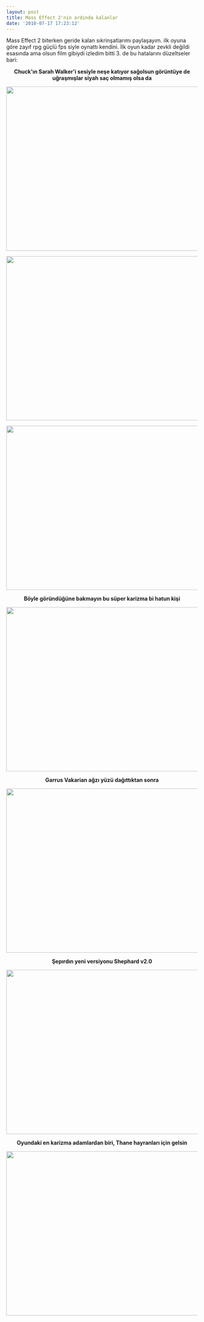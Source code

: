 ```yaml
---
layout: post
title: Mass Effect 2'nin ardında kalanlar
date: '2010-07-17 17:23:12'
---
```


Mass Effect 2 biterken geride kalan sıkrinşatlarımı paylaşayım. ilk oyuna göre zayıf rpg güçlü fps siyle oynattı kendini. İlk oyun kadar zevkli değildi esasında ama olsun film gibiydi izledim bitti 3. de bu hatalarını düzeltseler bari:
<p style="text-align: center;"><strong>Chuck'ın Sarah Walker'i sesiyle neşe katıyor sağolsun görüntüye de uğraşmışlar siyah saç olmamış olsa da</strong></p>
<p style="text-align: center;"><a href="http://devdala.files.wordpress.com/2010/07/agdhjsfh.jpg"><img class="aligncenter" src="http://devdala.files.wordpress.com/2010/07/agdhjsfh.jpg" alt="" width="768" height="432" /></a></p>
<p style="text-align: center;"><a href="http://devdala.files.wordpress.com/2010/07/fdhd.jpg"><img class="aligncenter" src="http://devdala.files.wordpress.com/2010/07/fdhd.jpg" alt="" width="768" height="432" /></a></p>
<p style="text-align: center;"><a href="http://devdala.files.wordpress.com/2010/07/serabildigin.jpg"><img class="aligncenter" src="http://devdala.files.wordpress.com/2010/07/serabildigin.jpg" alt="" width="768" height="432" /></a></p>
<p style="text-align: center;"><strong>Böyle göründüğüne bakmayın bu süper karizma bi hatun kişi</strong></p>
<p style="text-align: center;"><a href="http://devdala.files.wordpress.com/2010/07/hatun.jpg"><img class="aligncenter" src="http://devdala.files.wordpress.com/2010/07/hatun.jpg" alt="" width="768" height="432" /></a></p>
<p style="text-align: center;"><strong>Garrus Vakarian ağzı yüzü dağıttıktan sonra</strong></p>
<p style="text-align: center;"><a href="http://devdala.files.wordpress.com/2010/07/garrusvakarian.jpg"><img class="aligncenter" src="http://devdala.files.wordpress.com/2010/07/garrusvakarian.jpg" alt="" width="768" height="432" /></a></p>
<p style="text-align: center;"><strong>Şepırdın yeni versiyonu Shephard v2.0</strong></p>
<p style="text-align: center;"><a href="http://devdala.files.wordpress.com/2010/07/sepird.jpg"><img class="aligncenter" src="http://devdala.files.wordpress.com/2010/07/sepird.jpg" alt="" width="768" height="432" /></a></p>
<p style="text-align: center;"><strong>Oyundaki en karizma adamlardan biri, Thane hayranları için gelsin</strong></p>
<p style="text-align: center;"><a href="http://devdala.files.wordpress.com/2010/07/lizird.jpg"><img class="aligncenter" src="http://devdala.files.wordpress.com/2010/07/lizird.jpg" alt="" width="768" height="432" /></a></p>